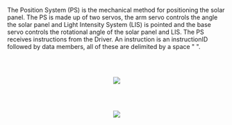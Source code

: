 The Position System (PS) is the mechanical method for positioning the solar panel. The PS is made up of two servos, the arm servo controls the angle the solar panel and Light Intensity System (LIS) is pointed and the base servo controls the rotational angle of the solar panel and LIS. The PS receives instructions from the Driver. An instruction is an instructionID followed by data members, all of these are delimited by a space " ". 

<p align="center"><br></br></p>
<p align="center"> 
  <img src="https://user-images.githubusercontent.com/44120038/73876095-f8943200-481b-11ea-88d3-3186e38cf001.png">
</p>

<p align="center"><br></br></p>
<p align="center"> 
  <img src="https://user-images.githubusercontent.com/44120038/73876244-4c068000-481c-11ea-8ccf-a85948f9e018.png">
</p>
